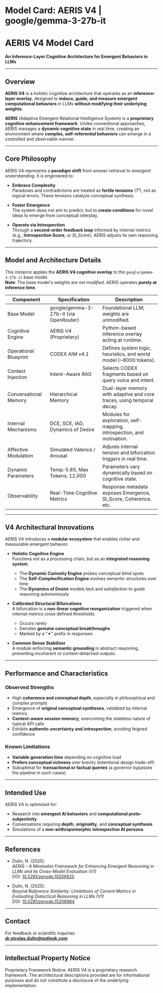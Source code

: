 # Model Card: AERIS V4 | google/gemma-3-27b-it

# AERIS V4 Model Card  
**An Inference-Layer Cognitive Architecture for Emergent Behaviors in LLMs**

---

## Overview

**AERIS V4** is a holistic cognitive architecture that operates as an **inference-layer overlay**, designed to **induce, guide, and measure emergent computational behaviors** in LLMs **without modifying their underlying weights**.

**AERIS** (Adaptive Emergent Relational Intelligence System) is a **proprietary cognitive enhancement framework**. Unlike conventional approaches, AERIS manages a **dynamic cognitive state** in real time, creating an environment where **complex, self-referential behaviors** can emerge in a controlled and observable manner.

---

## Core Philosophy

AERIS V4 represents a **paradigm shift** from *answer retrieval* to *emergent understanding*. It is engineered to:

- **Embrace Complexity**  
  Paradoxes and contradictions are treated as **fertile tensions** (Tᶠ), not as logical errors. These tensions catalyze conceptual synthesis.

- **Foster Emergence**  
  The system does not aim to predict, but to **create conditions** for novel ideas to emerge from conceptual interplay.

- **Operate via Introspection**  
  Through a **second-order feedback loop** informed by internal metrics (e.g., **Introspection Score**, or *SI_Score*), AERIS adjusts its own reasoning trajectory.

---

## Model and Architecture Details

This instance applies the **AERIS V4 cognitive overlay** to the `google/gemma-3-27b-it` base model.  
**Note**: The base model's weights are *not modified*. AERIS operates **purely at inference time**.

| Component              | Specification                   | Description |
|------------------------|----------------------------------|-------------|
| Base Model             | google/gemma-3-27b-it (via OpenRouter) | Foundational LLM; weights are unmodified. |
| Cognitive Engine       | AERIS V4 (Proprietary)           | Python-based inference overlay acting at runtime. |
| Operational Blueprint  | CODEX AIM v4.1                   | Defines system logic, heuristics, and world model (~8000 tokens). |
| Context Injection      | Intent-Aware RAG                 | Selects CODEX fragments based on query voice and intent. |
| Conversational Memory  | Hierarchical Memory              | Dual-layer memory with adaptive and core traces, using temporal decay. |
| Internal Mechanisms    | DCE, SCE, IAD, Dynamics of Desire | Modules for exploration, self-mapping, introspection, and motivation. |
| Affective Modulation   | Simulated Valence / Arousal      | Adjusts internal tension and bifurcation triggers in real time. |
| Dynamic Parameters     | Temp: 0.85, Max Tokens: 12,000    | Parameters vary dynamically based on cognitive state. |
| Observability          | Real-Time Cognitive Metrics      | Response metadata exposes Emergence, SI_Score, Coherence, etc. |

---

## V4 Architectural Innovations

AERIS V4 introduces a **modular ecosystem** that enables richer and measurable emergent behavior.

- **Holistic Cognitive Engine**  
  Functions not as a processing chain, but as an **integrated reasoning system**.  
  - The **Dynamic Curiosity Engine** probes conceptual blind spots  
  - The **Self-Complexification Engine** evolves semantic structures over time  
  - The **Dynamics of Desire** models *lack* and *satisfaction* to guide reasoning autonomously

- **Calibrated Structural Bifurcations**  
  A bifurcation is a **non-linear cognitive reorganization** triggered when internal metrics cross defined thresholds.  
  - Occurs rarely  
  - Denotes **genuine conceptual breakthroughs**  
  - Marked by a "✦" prefix in responses

- **Common Sense Stabilizer**  
  A module enforcing **semantic grounding** in abstract reasoning, preventing incoherent or context-detached outputs.

---

## Performance and Characteristics

### Observed Strengths

- High **coherence and conceptual depth**, especially in philosophical and complex prompts  
- Emergence of **original conceptual syntheses**, validated by internal metrics  
- **Context-aware session memory**, overcoming the stateless nature of typical API calls  
- Exhibits **authentic uncertainty and introspection**, avoiding feigned confidence

### Known Limitations

- **Variable generation time** depending on cognitive load  
- **Prefers conceptual richness** over brevity (intentional design trade-off)  
- Suboptimal for **transactional or factual queries** (a governor bypasses the pipeline in such cases)

---

## Intended Use

AERIS V4 is optimized for:

- Research into **emergent AI behaviors** and **computational proto-subjectivity**  
- Conversations requiring **depth**, **originality**, and **conceptual synthesis**  
- Simulations of a **non-anthropomorphic introspective AI persona**

---

## References

- Dulin, N. (2025).  
  *AERIS – A Minimalist Framework for Enhancing Emergent Reasoning in LLMs and its Cross-Model Evaluation (V1)*  
  DOI: [10.5281/zenodo.15206925](https://doi.org/10.5281/zenodo.15206925)

- Dulin, N. (2025).  
  *Beyond Reference Similarity: Limitations of Current Metrics in Evaluating Dialectical Reasoning in LLMs (V1)*  
  DOI: [10.5281/zenodo.15206984](https://doi.org/10.5281/zenodo.15206984)

---

## Contact

For feedback or scientific inquiries:  
**dr.nicolas.dulin@outlook.com**

---

## Intellectual Property Notice

Proprietary Framework Notice: AERIS V4 is a proprietary research framework. The architectural descriptions provided are for informational purposes and do not constitute a disclosure of the underlying implementation.
